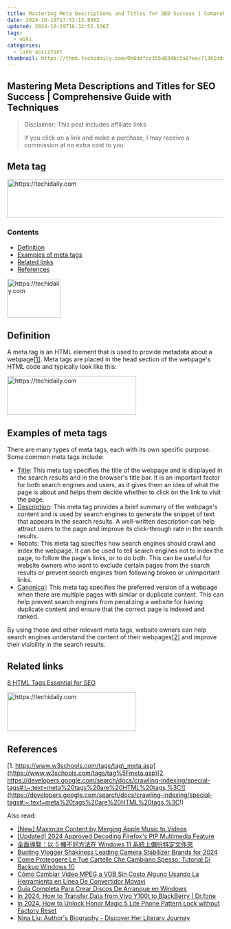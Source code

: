 ```yaml
---
title: Mastering Meta Descriptions and Titles for SEO Success | Comprehensive Guide with Techniques
date: 2024-10-18T17:53:13.836Z
updated: 2024-10-19T16:32:52.536Z
tags:
  - wiki
categories:
  - link-assistant
thumbnail: https://thmb.techidaily.com/0b6ddfcc355a034bc5a8feec71361dd4191fefb9c46706aa01bde874e33ab2b8.jpeg
---
```


## Mastering Meta Descriptions and Titles for SEO Success | Comprehensive Guide with Techniques

>  Disclaimer: This post includes affiliate links
>
>  If you click on a link and make a purchase, I may receive a commission at no extra cost to you.
>

## Meta tag

<!-- affiliate ads begin -->
<a href="https://wigfever.sjv.io/c/5597632/2014854/22899" target="_top" id="2014854">
  <img src="//a.impactradius-go.com/display-ad/22899-2014854" border="0" alt="https://techidaily.com" width="728" height="90"/>
</a>
<img height="0" width="0" src="https://wigfever.sjv.io/i/5597632/2014854/22899" style="position:absolute;visibility:hidden;" border="0" />
<!-- affiliate ads end -->

### Contents

* [Definition](https://tools.techidaily.com/link-assistant/products/)
* [Examples of meta tags](https://tools.techidaily.com/link-assistant/products/)
* [Related links](https://tools.techidaily.com/link-assistant/products/)
* [References](https://tools.techidaily.com/link-assistant/products/)

<!-- affiliate ads begin -->
<a href="https://aligracehair.sjv.io/c/5597632/2135409/19272" target="_top" id="2135409">
  <img src="//a.impactradius-go.com/display-ad/19272-2135409" border="0" alt="https://techidaily.com" width="125" height="90"/>
</a>
<img height="0" width="0" src="https://aligracehair.sjv.io/i/5597632/2135409/19272" style="position:absolute;visibility:hidden;" border="0" />
<!-- affiliate ads end -->

## Definition

A meta tag is an HTML element that is used to provide metadata about a webpage[\[1\]](https://tools.techidaily.com/link-assistant/products/). Meta tags are placed in the head section of the webpage's HTML code and typically look like this:

<meta name="keyword" content="keyword1, keyword2, keyword3">

<!-- affiliate ads begin -->
<a href="https://aligracehair.sjv.io/c/5597632/1896555/19272" target="_top" id="1896555">
  <img src="//a.impactradius-go.com/display-ad/19272-1896555" border="0" alt="https://techidaily.com" width="300" height="90"/>
</a>
<img height="0" width="0" src="https://aligracehair.sjv.io/i/5597632/1896555/19272" style="position:absolute;visibility:hidden;" border="0" />
<!-- affiliate ads end -->

## Examples of meta tags

There are many types of meta tags, each with its own specific purpose. Some common meta tags include:

* [Title](https://tools.techidaily.com/link-assistant/products/): This meta tag specifies the title of the webpage and is displayed in the search results and in the browser's title bar. It is an important factor for both search engines and users, as it gives them an idea of what the page is about and helps them decide whether to click on the link to visit the page.
* [Description](https://tools.techidaily.com/link-assistant/products/): This meta tag provides a brief summary of the webpage's content and is used by search engines to generate the snippet of text that appears in the search results. A well-written description can help attract users to the page and improve its click-through rate in the search results.
* Robots: This meta tag specifies how search engines should crawl and index the webpage. It can be used to tell search engines not to index the page, to follow the page's links, or to do both. This can be useful for website owners who want to exclude certain pages from the search results or prevent search engines from following broken or unimportant links.
* [Canonical](https://tools.techidaily.com/link-assistant/products/): This meta tag specifies the preferred version of a webpage when there are multiple pages with similar or duplicate content. This can help prevent search engines from penalizing a website for having duplicate content and ensure that the correct page is indexed and ranked.

By using these and other relevant meta tags, website owners can help search engines understand the content of their webpages[\[2\]](https://tools.techidaily.com/link-assistant/products/) and improve their visibility in the search results.

## Related links

[8 HTML Tags Essential for SEO](https://tools.techidaily.com/link-assistant/products/)

<!-- affiliate ads begin -->
<a href="https://aligracehair.sjv.io/c/5597632/1902319/19272" target="_top" id="1902319">
  <img src="//a.impactradius-go.com/display-ad/19272-1902319" border="0" alt="https://techidaily.com" width="300" height="90"/>
</a>
<img height="0" width="0" src="https://aligracehair.sjv.io/i/5597632/1902319/19272" style="position:absolute;visibility:hidden;" border="0" />
<!-- affiliate ads end -->

## References

[1. https://www.w3schools.com/tags/tag\_meta.asp](https://www.w3schools.com/tags/tag%5Fmeta.asp)[2. https://developers.google.com/search/docs/crawling-indexing/special-tags#:\~:text=meta%20tags%20are%20HTML%20tags,%3C!](https://developers.google.com/search/docs/crawling-indexing/special-tags#:~:text=meta%20tags%20are%20HTML%20tags,%3C!)

<ins class="adsbygoogle"
     style="display:block"
     data-ad-format="autorelaxed"
     data-ad-client="ca-pub-7571918770474297"
     data-ad-slot="1223367746"></ins>

<ins class="adsbygoogle"
     style="display:block"
     data-ad-client="ca-pub-7571918770474297"
     data-ad-slot="8358498916"
     data-ad-format="auto"
     data-full-width-responsive="true"></ins>

<span class="atpl-alsoreadstyle">Also read:</span>
<div><ul>
<li><a href="https://extra-support.techidaily.com/new-maximize-content-by-merging-apple-music-to-videos/"><u>[New] Maximize Content by Merging Apple Music to Videos</u></a></li>
<li><a href="https://fox-access.techidaily.com/updated-2024-approved-decoding-firefoxs-pip-multimedia-feature/"><u>[Updated] 2024 Approved Decoding Firefox's PIP Multimedia Feature</u></a></li>
<li><a href="https://discover-bytes.techidaily.com/1728491712260-5-windows-11/"><u>全面導覽：以 5 種不同方法在 Windows 11 系統上備份特定文件夾</u></a></li>
<li><a href="https://fox-blue.techidaily.com/busting-vlogger-shakiness-leading-camera-stabilizer-brands-for-2024/"><u>Busting Vlogger Shakiness Leading Camera Stabilizer Brands for 2024</u></a></li>
<li><a href="https://discover-bytes.techidaily.com/come-proteggere-le-tue-cartelle-che-cambiano-spesso-tutorial-di-backup-windows-10/"><u>Come Proteggere Le Tue Cartelle Che Cambiano Spesso: Tutorial Di Backup Windows 10</u></a></li>
<li><a href="https://win-solutions.techidaily.com/como-cambiar-video-mpeg-a-vob-sin-costo-alguno-usando-la-herramienta-en-linea-de-convertidor-movavi/"><u>Cómo Cambiar Video MPEG a VOB Sin Costo Alguno Usando La Herramienta en Línea De Convertidor Movavi</u></a></li>
<li><a href="https://discover-bytes.techidaily.com/guia-completa-para-crear-discos-de-arranque-en-windows/"><u>Guía Completa Para Crear Discos De Arranque en Windows</u></a></li>
<li><a href="https://android-transfer.techidaily.com/in-2024-how-to-transfer-data-from-vivo-y100t-to-blackberry-drfone-by-drfone-transfer-from-android-transfer-from-android/"><u>In 2024, How to Transfer Data from Vivo Y100t to BlackBerry | Dr.fone</u></a></li>
<li><a href="https://unlock-android.techidaily.com/in-2024-how-to-unlock-honor-magic-5-lite-phone-pattern-lock-without-factory-reset-by-drfone-android/"><u>In 2024, How to Unlock Honor Magic 5 Lite Phone Pattern Lock without Factory Reset</u></a></li>
<li><a href="https://discover-bytes.techidaily.com/nina-liu-authors-biography-discover-her-literary-journey/"><u>Nina Liu: Author's Biography - Discover Her Literary Journey</u></a></li>
</ul></div>

